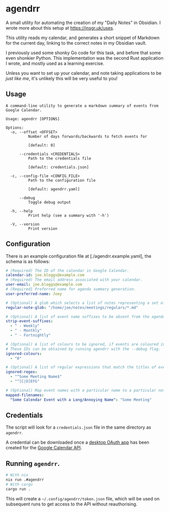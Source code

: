 # agendrr

A small utility for automating the creation of my "Daily Notes" in Obsidian. I wrote more about
this setup at https://jnsgr.uk/uses.

This utility reads my calendar, and generates a short snippet of Markdown for the current day,
linking to the correct notes in my Obsidian vault.

I previously used some shonky Go code for this task, and before that some even shonkier Python.
This implementation was the second Rust application I wrote, and mostly used as a learning
exercise.

Unless you want to set up your calendar, and note taking applications to be _just like me_, it's
unlikely this will be very useful to you!

## Usage

```
A command-line utility to generate a markdown summary of events from Google Calendar.

Usage: agendrr [OPTIONS]

Options:
  -o, --offset <OFFSET>
          Number of days forwards/backwards to fetch events for

          [default: 0]

      --credentials <CREDENTIALS>
          Path to the credentials file

          [default: credentials.json]

  -c, --config-file <CONFIG_FILE>
          Path to the configuration file

          [default: agendrr.yaml]

      --debug
          Toggle debug output

  -h, --help
          Print help (see a summary with '-h')

  -V, --version
          Print version
```

## Configuration

There is an example configuration file at [./agendrr.example.yaml], the schema is as follows:

```yaml
# (Required) The ID of the calendar in Google Calendar.
calendar-id: joe.bloggs@example.com
# (Required) The email address associated with your calendar.
user-email: joe.bloggs@example.com
# (Required} Preferred name for agenda summary generation.
user-preferred-name: Joey

# (Optional) A glob which selects a list of notes representing a set of "Regular Meeting" notes.
regular-note-glob: "/home/joe/notes/meetings/regulars/*.md"

# (Optional) A list of event name suffixes to be absent from the agenda summary.
strip-event-suffixes:
  - " - Weekly"
  - " - Monthly"
  - " - Fortnightly"

# (Optional) A list of colours to be ignored, if events are coloured in your calendar.
# These IDs can be obtained by running agendrr with the --debug flag.
ignored-colours:
  - "8"

# (Optional) A list of regular expressions that match the titles of events you'd like to ignore.
ignored-regex:
  - "^Some Meeting Name$"
  - "^[C|D]EFG"

# (Optional) Map event names with a particular name to a particular note on your filesystem.
mapped-filenames:
  "Some Calendar Event with a Long/Annoying Name": "Some Meeting"
```

## Credentials

The script will look for a `credentials.json` file in the same directory as `agendrr`.

A credential can be downloaded once a [desktop OAuth app] has been created for the [Google Calendar
API].

## Running `agendrr`.

```bash
# With nix
nix run .#agendrr
# With cargo
cargo run .
```

This will create a `~/.config/agendrr/token.json` file, which will be used on subsequent runs to
get access to the API without reauthorising.

[desktop OAuth app]: https://developers.google.com/workspace/guides/create-credentials#desktop-app
[Google Calendar API]: https://developers.google.com/calendar/api/guides/overview
